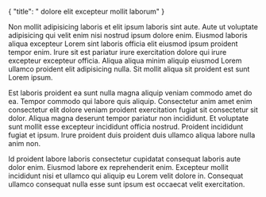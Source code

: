 {
  "title": " dolore elit excepteur mollit laborum"
}

Non mollit adipisicing laboris et elit ipsum laboris sint aute. Aute ut voluptate adipisicing qui velit enim nisi nostrud ipsum dolore enim. Eiusmod laboris aliqua excepteur Lorem sint laboris officia elit eiusmod ipsum proident tempor enim. Irure sit est pariatur irure exercitation dolore qui irure excepteur excepteur officia. Aliqua aliqua minim aliquip eiusmod Lorem ullamco proident elit adipisicing nulla. Sit mollit aliqua sit proident est sunt Lorem ipsum.

Est laboris proident ea sunt nulla magna aliquip veniam commodo amet do ea. Tempor commodo qui labore quis aliquip. Consectetur anim amet enim consectetur elit dolore veniam proident exercitation fugiat sit consectetur sit dolor. Aliqua magna deserunt tempor pariatur non incididunt. Et voluptate sunt mollit esse excepteur incididunt officia nostrud. Proident incididunt fugiat et ipsum. Irure proident duis proident duis ullamco aliqua labore nulla anim non.

Id proident labore laboris consectetur cupidatat consequat laboris aute dolor enim. Eiusmod labore ex reprehenderit enim. Excepteur mollit incididunt nisi et ullamco qui aliquip eu Lorem velit dolore in. Consequat ullamco consequat nulla esse sunt ipsum est occaecat velit exercitation.